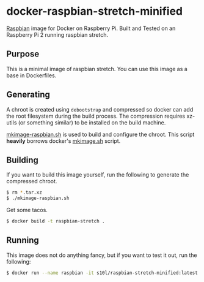 docker-raspbian-stretch-minified
===================

[Raspbian](http://www.raspbian.org/) image for Docker on Raspberry Pi.
Built and Tested on an Raspberry Pi 2 running raspbian stretch.

Purpose
-------
This is a minimal image of raspbian stretch. You can use this image as a base in Dockerfiles.

Generating
----------
A chroot is created using `debootstrap` and compressed so docker can add the root filesystem during the build process. The compression requires xz-utils (or something similar) to be installed on the build machine.  

[mkimage-raspbian.sh](https://github.com/s10l/docker-raspbian-stretch-minified/blob/master/mkimage-raspbian.sh) is used to build and configure the chroot. This script **heavily** borrows docker's [mkimage.sh](https://github.com/docker/docker/blob/master/contrib/mkimage.sh) script.

Building
--------
If you want to build this image yourself, run the following to generate the compressed chroot.

```bash
$ rm *.tar.xz
$ ./mkimage-raspbian.sh
```
Get some tacos.

```bash
$ docker build -t raspbian-stretch .
```

Running
-------
This image does not do anything fancy, but if you want to test it out, run the following:

```bash
$ docker run --name raspbian -it s10l/raspbian-stretch-minified:latest /bin/bash
```
